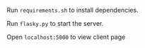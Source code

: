 Run ```requirements.sh``` to install dependencies.

Run ```flasky.py``` to start the server.

Open ```localhost:5000``` to view client page
